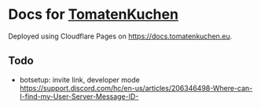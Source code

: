# Docs for [TomatenKuchen](https://tomatenkuchen.eu)
Deployed using Cloudflare Pages on https://docs.tomatenkuchen.eu.

## Todo
- botsetup: invite link, developer mode https://support.discord.com/hc/en-us/articles/206346498-Where-can-I-find-my-User-Server-Message-ID-
